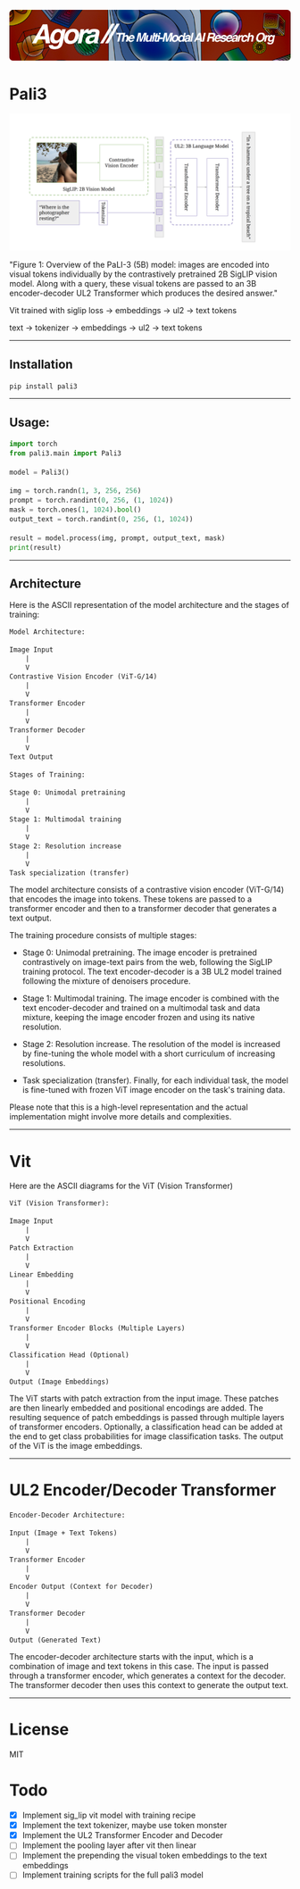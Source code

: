 [![Multi-Modality](agorabanner.png)](https://discord.gg/qUtxnK2NMf)

# Pali3
![pali](pali.png)

"Figure 1: Overview of the PaLI-3 (5B) model: images are encoded into visual tokens individually
by the contrastively pretrained 2B SigLIP vision model. Along with a query, these visual tokens
are passed to an 3B encoder-decoder UL2 Transformer which produces the desired answer."


Vit trained with siglip loss -> embeddings -> ul2 -> text tokens

text -> tokenizer -> embeddings -> ul2 -> text tokens


--------

## Installation

`pip install pali3`

-------

## Usage:

```python
import torch
from pali3.main import Pali3

model = Pali3()

img = torch.randn(1, 3, 256, 256)
prompt = torch.randint(0, 256, (1, 1024))
mask = torch.ones(1, 1024).bool()
output_text = torch.randint(0, 256, (1, 1024))

result = model.process(img, prompt, output_text, mask)
print(result)


```

-------

## Architecture

Here is the ASCII representation of the model architecture and the stages of training:

```
Model Architecture:

Image Input
    |
    V
Contrastive Vision Encoder (ViT-G/14)
    |
    V
Transformer Encoder
    |
    V
Transformer Decoder
    |
    V
Text Output

Stages of Training:

Stage 0: Unimodal pretraining
    |
    V
Stage 1: Multimodal training
    |
    V
Stage 2: Resolution increase
    |
    V
Task specialization (transfer)

```

The model architecture consists of a contrastive vision encoder (ViT-G/14) that encodes the image into tokens. These tokens are passed to a transformer encoder and then to a transformer decoder that generates a text output.

The training procedure consists of multiple stages:

-   Stage 0: Unimodal pretraining. The image encoder is pretrained contrastively on image-text pairs from the web, following the SigLIP training protocol. The text encoder-decoder is a 3B UL2 model trained following the mixture of denoisers procedure.

-   Stage 1: Multimodal training. The image encoder is combined with the text encoder-decoder and trained on a multimodal task and data mixture, keeping the image encoder frozen and using its native resolution.

-   Stage 2: Resolution increase. The resolution of the model is increased by fine-tuning the whole model with a short curriculum of increasing resolutions.

-   Task specialization (transfer). Finally, for each individual task, the model is fine-tuned with frozen ViT image encoder on the task's training data.

Please note that this is a high-level representation and the actual implementation might involve more details and complexities.



------

# Vit
Here are the ASCII diagrams for the ViT (Vision Transformer)

```
ViT (Vision Transformer):

Image Input
    |
    V
Patch Extraction
    |
    V
Linear Embedding
    |
    V
Positional Encoding
    |
    V
Transformer Encoder Blocks (Multiple Layers)
    |
    V
Classification Head (Optional)
    |
    V
Output (Image Embeddings)

```

The ViT starts with patch extraction from the input image. These patches are then linearly embedded and positional encodings are added. The resulting sequence of patch embeddings is passed through multiple layers of transformer encoders. Optionally, a classification head can be added at the end to get class probabilities for image classification tasks. The output of the ViT is the image embeddings.

-------

# UL2 Encoder/Decoder Transformer
```
Encoder-Decoder Architecture:

Input (Image + Text Tokens)
    |
    V
Transformer Encoder
    |
    V
Encoder Output (Context for Decoder)
    |
    V
Transformer Decoder
    |
    V
Output (Generated Text)

```

The encoder-decoder architecture starts with the input, which is a combination of image and text tokens in this case. The input is passed through a transformer encoder, which generates a context for the decoder. The transformer decoder then uses this context to generate the output text.

-----

# License
MIT

# Todo

- [x] Implement sig_lip vit model with training recipe
- [x] Implement the text tokenizer, maybe use token monster 
- [x] Implement the UL2 Transformer Encoder and Decoder
- [ ] Implement the pooling layer after vit then linear
- [ ] Implement the prepending the visual token embeddings to the text embeddings
- [ ] Implement training scripts for the full pali3 model
